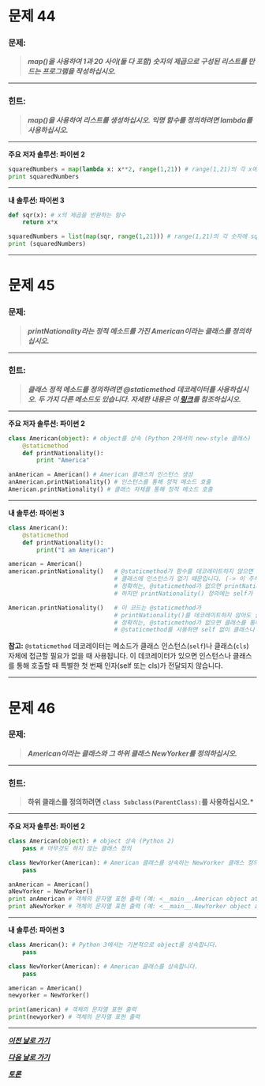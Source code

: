 # 문제 44

### **문제:**

> **_map()을 사용하여 1과 20 사이(둘 다 포함) 숫자의 제곱으로 구성된 리스트를 만드는 프로그램을 작성하십시오._**

---

### 힌트:

> **_map()을 사용하여 리스트를 생성하십시오. 익명 함수를 정의하려면 lambda를 사용하십시오._**

---

**주요 저자 솔루션: 파이썬 2**

```python
squaredNumbers = map(lambda x: x**2, range(1,21)) # range(1,21)의 각 x에 대해 x의 제곱을 계산합니다. (Python 2에서는 map이 리스트를 반환)
print squaredNumbers
```

---

**내 솔루션: 파이썬 3**

```python
def sqr(x): # x의 제곱을 반환하는 함수
    return x*x

squaredNumbers = list(map(sqr, range(1,21))) # range(1,21)의 각 숫자에 sqr 함수를 적용하고 결과를 리스트로 변환합니다.
print (squaredNumbers)
```

---

# 문제 45

### **문제:**

> **_printNationality라는 정적 메소드를 가진 American이라는 클래스를 정의하십시오._**

---

### 힌트:

> **_클래스 정적 메소드를 정의하려면 @staticmethod 데코레이터를 사용하십시오. 두 가지 다른 메소드도 있습니다. 자세한 내용은 이 [링크](https://realpython.com/blog/python/instance-class-and-static-methods-demystified/)를 참조하십시오._**

---

**주요 저자 솔루션: 파이썬 2**

```python
class American(object): # object를 상속 (Python 2에서의 new-style 클래스)
    @staticmethod
    def printNationality():
        print "America"

anAmerican = American() # American 클래스의 인스턴스 생성
anAmerican.printNationality() # 인스턴스를 통해 정적 메소드 호출
American.printNationality() # 클래스 자체를 통해 정적 메소드 호출
```

---

**내 솔루션: 파이썬 3**

```python
class American():
    @staticmethod
    def printNationality():
        print("I am American")

american = American()
american.printNationality()   # @staticmethod가 함수를 데코레이트하지 않으면 이 코드는 실행되지 않습니다.
                              # 클래스에 인스턴스가 없기 때문입니다. (-> 이 주석은 약간 오해의 소지가 있습니다. @staticmethod가 없으면 인스턴스 메소드가 되어 self 인자가 필요하게 됩니다. 인스턴스가 없는 것이 아니라, self 없이 호출하려고 해서 문제가 됩니다.)
                              # 정확히는, @staticmethod가 없으면 printNationality는 인스턴스 메소드가 되고, american.printNationality() 호출 시 self 인자가 암묵적으로 전달됩니다.
                              # 하지만 printNationality() 정의에는 self가 없으므로 TypeError가 발생합니다.

American.printNationality()   # 이 코드는 @staticmethod가
                              # printNationality()를 데코레이트하지 않아도 실행됩니다. (-> 이 주석도 오해의 소지가 있습니다. @staticmethod가 없으면 American.printNationality() 호출 시 self 인자가 누락되어 TypeError가 발생합니다.)
                              # 정확히는, @staticmethod가 없으면 클래스를 통해 직접 호출 시에도 self 인자를 명시적으로 제공해야 합니다 (American.printNationality(american) 처럼).
                              # @staticmethod를 사용하면 self 없이 클래스나 인스턴스를 통해 호출 가능해집니다.
```
**참고:** `@staticmethod` 데코레이터는 메소드가 클래스 인스턴스(`self`)나 클래스(`cls`) 자체에 접근할 필요가 없을 때 사용됩니다. 이 데코레이터가 있으면 인스턴스나 클래스를 통해 호출할 때 특별한 첫 번째 인자(self 또는 cls)가 전달되지 않습니다.

---

# 문제 46

### **문제:**

> **_American이라는 클래스와 그 하위 클래스 NewYorker를 정의하십시오._**

---

### 힌트:

> **하위 클래스를 정의하려면 `class Subclass(ParentClass):`를 사용하십시오.\***

---

**주요 저자 솔루션: 파이썬 2**

```python
class American(object): # object 상속 (Python 2)
    pass # 아무것도 하지 않는 클래스 정의

class NewYorker(American): # American 클래스를 상속하는 NewYorker 클래스 정의
    pass

anAmerican = American()
aNewYorker = NewYorker()
print anAmerican # 객체의 문자열 표현 출력 (예: <__main__.American object at 0x...>)
print aNewYorker # 객체의 문자열 표현 출력 (예: <__main__.NewYorker object at 0x...>)
```

---

**내 솔루션: 파이썬 3**

```python
class American(): # Python 3에서는 기본적으로 object를 상속합니다.
    pass

class NewYorker(American): # American 클래스를 상속합니다.
    pass

american = American()
newyorker = NewYorker()

print(american) # 객체의 문자열 표현 출력
print(newyorker) # 객체의 문자열 표현 출력
```

---

[**_이전 날로 가기_**](https://github.com/darkprinx/100-plus-Python-programming-exercises-extended/blob/master/Status/Day_11.md "11일차")

[**_다음 날로 가기_**](https://github.com/darkprinx/100-plus-Python-programming-exercises-extended/blob/master/Status/Day_13.md "13일차")

[**_토론_**](https://github.com/darkprinx/100-plus-Python-programming-exercises-extended/issues/3)
